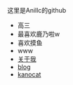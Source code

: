 这里是Anillc的github  
- 高三  
- 最喜欢鹿乃啦w  
- 喜欢摸鱼  
- www
- [关于我](https://anillc.cn/about)  
- [blog](https://anillc.cn)  
- [kanocat](https://kano.cat)
